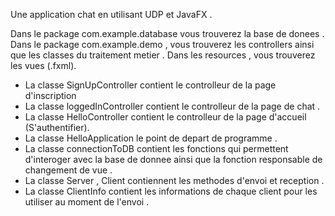 Une application chat en utilisant UDP et JavaFX .

Dans le package com.example.database vous trouverez la base de donees .
Dans le package com.example.demo , vous trouverez les controllers ainsi que les classes du traitement metier .
Dans les resources , vous trouverez les vues (.fxml).

- La classe SignUpController contient le controlleur de la page d'inscription
- La classe loggedInController contient le controlleur de la page de chat .
- La classe HelloController contient le controlleur de la page d'accueil (S'authentifier).
- La classe HelloApplication le point de depart de programme .
- La classe connectionToDB contient les fonctions qui permettent d'interoger avec la base de donnee ainsi que la fonction responsable de changement de vue .
- La classe Server , Client contiennent les methodes d'envoi et reception .
- La classe ClientInfo contient les informations de chaque client pour les utiliser au moment de l'envoi .
